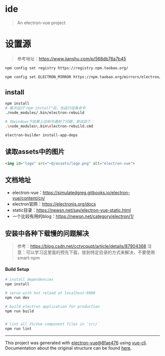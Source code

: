 # ide

> An electron-vue project

# 设置源
> 参考地址：https://www.jianshu.com/p/568db76a7b45
```bash
npm config set registry https://registry.npm.taobao.org/

npm config set ELECTRON_MIRROR https://npm.taobao.org/mirrors/electron/

```

## install
```bash
npm install
# 每次运行"npm install"后，也运行这条命令
./node_modules/.bin/electron-rebuild

# 在windows下如果上述命令遇到了问题，尝试这个：
.\node_modules\.bin\electron-rebuild.cmd

electron-builder install-app-deps
```

## 读取assets中的图片
```html
<img id="logo" src="~@/assets/logo.png" alt="electron-vue">
```

## 文档地址
+ electron-vue：https://simulatedgreg.gitbooks.io/electron-vue/content/cn/
+ electron官网：https://electronjs.org/docs
+ static目录：https://newsn.net/say/electron-vue-static.html
+ 一个比较有用的blog：https://newsn.net/category/electron/1/

## 安装中各种下载慢的问题解决
> 参考：https://blog.csdn.net/cctvcqupt/article/details/87904368
> 注意：可以学习这里面的预先下载，放到特定目录的方式来解决，不要使用smart-npm

#### Build Setup

``` bash
# install dependencies
npm install

# serve with hot reload at localhost:9080
npm run dev

# build electron application for production
npm run build


# lint all JS/Vue component files in `src/`
npm run lint

```

---

This project was generated with [electron-vue](https://github.com/SimulatedGREG/electron-vue)@[8fae476](https://github.com/SimulatedGREG/electron-vue/tree/8fae4763e9d225d3691b627e83b9e09b56f6c935) using [vue-cli](https://github.com/vuejs/vue-cli). Documentation about the original structure can be found [here](https://simulatedgreg.gitbooks.io/electron-vue/content/index.html).


